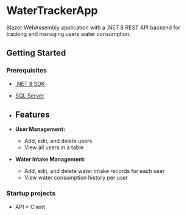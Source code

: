 # WaterTrackerApp

Blazor WebAssembly application with a .NET 8 REST API backend for tracking and managing users water consumption.

## Getting Started

### Prerequisites
- [.NET 8 SDK](https://dotnet.microsoft.com/download)
- [SQL Server](https://www.microsoft.com/en-us/sql-server/sql-server-downloads) 

- ## Features
- **User Management:**  
  - Add, edit, and delete users
  - View all users in a table

- **Water Intake Management:**  
  - Add, edit, and delete water intake records for each user
  - View water consumption history per user

### Startup projects
- API > Client
